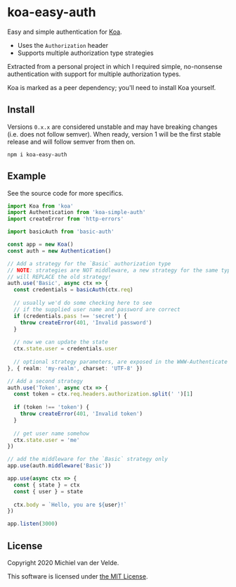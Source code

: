 # koa-easy-auth

Easy and simple authentication for [Koa](https://github.com/koajs/koa).

* Uses the `Authorization` header
* Supports multiple authorization type strategies

Extracted from a personal project in which I required simple, no-nonsense
authentication with support for multiple authorization types.

Koa is marked as a peer dependency; you'll need to install Koa yourself.

## Install

Versions `0.x.x` are considered unstable and may have breaking changes (i.e. does
not follow semver). When ready, version 1 will be the first stable release and
will follow semver from then on.

```
npm i koa-easy-auth
```

## Example

See the source code for more specifics.

```ts
import Koa from 'koa'
import Authentication from 'koa-simple-auth'
import createError from 'http-errors'

import basicAuth from 'basic-auth'

const app = new Koa()
const auth = new Authentication()

// Add a strategy for the `Basic` authorization type
// NOTE: strategies are NOT middleware, a new strategy for the same type
// will REPLACE the old strategy!
auth.use('Basic', async ctx => {
  const credentials = basicAuth(ctx.req)
  
  // usually we'd do some checking here to see
  // if the supplied user name and password are correct
  if (credentials.pass !== 'secret') {
    throw createError(401, 'Invalid password')
  }
  
  // now we can update the state
  ctx.state.user = credentials.user
  
  // optional strategy parameters, are exposed in the WWW-Authenticate header
}, { realm: 'my-realm', charset: 'UTF-8' })

// Add a second strategy
auth.use('Token', async ctx => {
  const token = ctx.req.headers.authorization.split(' ')[1]
  
  if (token !== 'token') {
    throw createError(401, 'Invalid token')
  }
  
  // get user name somehow
  ctx.state.user = 'me'
})

// add the middleware for the `Basic` strategy only
app.use(auth.middleware('Basic'))

app.use(async ctx => {
  const { state } = ctx
  const { user } = state
  
  ctx.body = `Hello, you are ${user}!`
})

app.listen(3000)
```

## License

Copyright 2020 Michiel van der Velde.

This software is licensed under [the MIT License](LICENSE).
